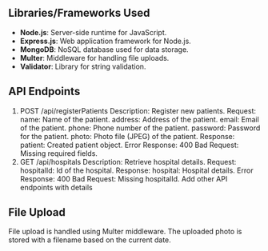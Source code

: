 ## Libraries/Frameworks Used

- **Node.js**: Server-side runtime for JavaScript.
- **Express.js**: Web application framework for Node.js.
- **MongoDB**: NoSQL database used for data storage.
- **Multer**: Middleware for handling file uploads.
- **Validator**: Library for string validation.

## API Endpoints
1. POST /api/registerPatients
Description: Register new patients.
Request:
name: Name of the patient.
address: Address of the patient.
email: Email of the patient.
phone: Phone number of the patient.
password: Password for the patient.
photo: Photo file (JPEG) of the patient.
Response:
patient: Created patient object.
Error Response:
400 Bad Request: Missing required fields.
2. GET /api/hospitals
Description: Retrieve hospital details.
Request:
hospitalId: Id of the hospital.
Response:
hospital: Hospital details.
Error Response:
400 Bad Request: Missing hospitalId.
Add other API endpoints with details

## File Upload
File upload is handled using Multer middleware.
The uploaded photo is stored with a filename based on the current date.
